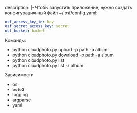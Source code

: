 description: |-
	Чтобы запустить приложение, нужно создать конфигурационный файл ~/.osf/config.yaml:

```yaml
osf_access_key_id: key
osf_secret_access_key: secret
osf_bucket: bucket
```

Команды:
- python cloudphoto.py upload -p path -a album
- python cloudphoto.py download -p path -a album
- python cloudphoto.py list
- python cloudphoto.py list -a album

Зависимости:
- os
- boto3
- logging
- argparse
- yaml